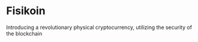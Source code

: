 # Fisikoin

Introducing a revolutionary physical cryptocurrency, utilizing the security of the blockchain


